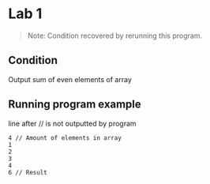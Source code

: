 # Lab 1

> Note: Condition recovered by rerunning this program.

## Condition

Output sum of even elements of array

## Running program example

line after // is not outputted by program

```Running program
4 // Amount of elements in array
1
2
3
4
6 // Result
```
